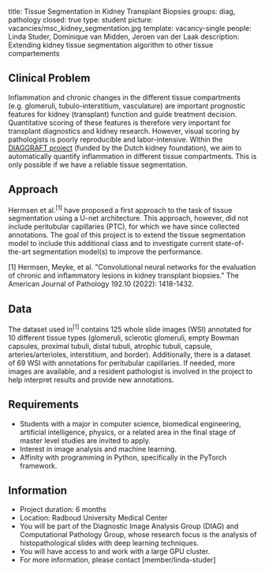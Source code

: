 title: Tissue Segmentation in Kidney Transplant Biopsies
groups: diag, pathology
closed: true
type: student 
picture: vacancies/msc_kidney_segmentation.jpg
template: vacancy-single
people: Linda Studer, Dominique van Midden, Jeroen van der Laak 
description: Extending kidney tissue segmentation algorithm to other tissue compartements

## Clinical Problem 
Inflammation and chronic changes in the different tissue compartments (e.g. glomeruli, tubulo-interstitium, vasculature) are important prognostic features for kidney (transplant) function and guide treatment decision. Quantitative scoring of these features is therefore very important for transplant diagnostics and kidney research. However, visual scoring by pathologists is poorly reproducible and labor-intensive. Within the [DIAGGRAFT project](https://www.computationalpathologygroup.eu/projects/diaggraft/) (funded by the Dutch kidney foundation), we aim to automatically quantify inflammation in different tissue compartments. This is only possible if we have a reliable tissue segmentation.

## Approach
Hermsen et al.<sup>[1]</sup> have proposed a first approach to the task of tissue segmentation using a U-net architecture. This approach, however, did not include peritubular capillaries (PTC), for which we have since collected annotations.
The goal of this project is to extend the tissue segmentation model to include this additional class and to investigate current state-of-the-art segmentation model(s) to improve the performance.

[1] Hermsen, Meyke, et al. "Convolutional neural networks for the evaluation of chronic and inflammatory lesions in kidney transplant biopsies." The American Journal of Pathology 192.10 (2022): 1418-1432.


## Data 
The dataset used in<sup>[1]</sup> contains 125 whole slide images (WSI) annotated for 10 different tissue types (glomeruli, sclerotic glomeruli, empty Bowman capsules, proximal tubuli, distal tubuli, atrophic tubuli, capsule, arteries/arterioles, interstitium, and border). Additionally, there is a dataset of 69 WSI with annotations for peritubular capillaries. If needed, more images are available, and a resident pathologist is involved in the project to help interpret results and provide new annotations.

## Requirements 
- Students with a major in computer science, biomedical engineering, artificial intelligence, physics, or a related area in the final stage of master level studies are invited to apply.
- Interest in image analysis and machine learning.
- Affinity with programming in Python, specifically in the PyTorch framework.

## Information 
- Project duration: 6 months 
- Location: Radboud University Medical Center 
- You will be part of the Diagnostic Image Analysis Group (DIAG) and Computational Pathology Group, whose research focus is the analysis of histopathological slides with deep learning techniques. 
- You will have access to and work with a large GPU cluster.
- For more information, please contact [member/linda-studer]
